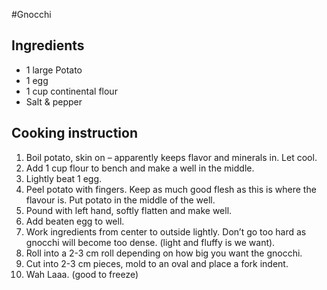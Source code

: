 #Gnocchi

## Ingredients
- 1 large Potato
- 1 egg
- 1 cup continental flour
- Salt & pepper

## Cooking instruction
1. Boil potato, skin on – apparently keeps flavor and minerals in.  Let cool.
1. Add 1 cup flour to bench and make a well in the middle.
1. Lightly beat 1 egg.
1. Peel potato with fingers.  Keep as much good flesh as this is where the flavour is. Put potato in the middle of the well.
1. Pound with left hand, softly flatten and make well.
1. Add beaten egg to well.
1. Work ingredients from center to outside lightly. Don’t go too hard as gnocchi will become too dense. (light and fluffy is we want).
1. Roll into a 2-3 cm roll depending on how big you want the gnocchi.
1. Cut into 2-3 cm pieces, mold to an oval and place a fork indent.
1. Wah Laaa. (good to freeze) 
